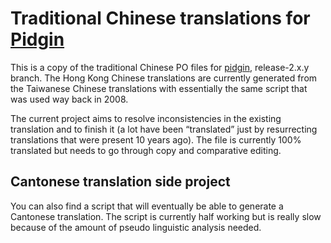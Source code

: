 Traditional Chinese translations for [Pidgin](https://pidgin.im)
================================================================

This is a copy of the traditional Chinese PO files for [pidgin](https://pidgin.im), release-2.x.y branch.
The Hong Kong Chinese translations are currently generated from the Taiwanese Chinese translations
with essentially the same script that was used way back in 2008.

The current project aims to resolve inconsistencies in the existing translation
and to finish it (a lot have been “translated” just by resurrecting translations that were present 10 years ago).
The file is currently 100% translated
but needs to go through copy and comparative editing.

Cantonese translation side project
----------------------------------

You can also find a script that will eventually be able to generate a Cantonese translation.
The script is currently half working but is really slow because of the amount of pseudo linguistic analysis needed.

